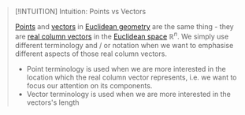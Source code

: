 >[!INTUITION] Intuition: Points vs Vectors
>
>[Points](Points%20in%20Geometry.md) and [vectors](Vectors%20in%20Geometry.md) in [Euclidean geometry](../Euclidean%20Geometry.md) are the same thing - they are [real column vectors](../../../Algebra/Linear%20Algebra/Matrices/Row%20&%20Column%20Vectors/Real%20Vectors/Real%20Vector.md) in the [Euclidean space](../../Euclidean%20Space.md) $\mathbb{R}^n$. We simply use different terminology and / or notation when we want to emphasise different aspects of those real column vectors.
>
>- Point terminology is used when we are more interested in the location which the real column vector represents, i.e. we want to focus our attention on its components.
>- Vector terminology is used when we are more interested in the vectors's length 
>